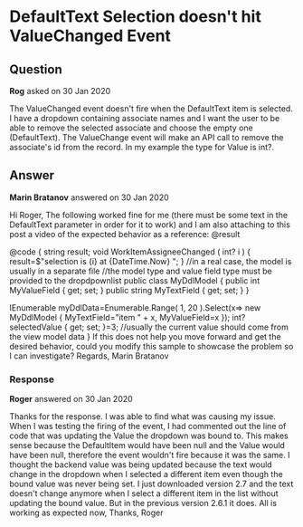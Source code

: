 # DefaultText Selection doesn't hit ValueChanged Event

## Question

**Rog** asked on 30 Jan 2020

The ValueChanged event doesn't fire when the DefaultText item is selected. I have a dropdown containing associate names and I want the user to be able to remove the selected associate and choose the empty one (DefaultText). The ValueChange event will make an API call to remove the associate's id from the record. In my example the type for Value is int?. <TelerikDropDownList Class="tlk-dd-sm tlk-dd-bg-white w-100" Data="@associates" ValueField="AssociateId" TextField="FullName" ValueChanged="@((int? i)=> WorkItemAssigneeChanged(i, workItem))" Value="@workItem.AssignedToAssociateId" DefaultText="" />

## Answer

**Marin Bratanov** answered on 30 Jan 2020

Hi Roger, The following worked fine for me (there must be some text in the DefaultText parameter in order for it to work) and I am also attaching to this post a video of the expected behavior as a reference: @result
<br />
<TelerikDropDownList DefaultText="none" Data="@myDdlData" TextField="MyTextField" ValueField="MyValueField" Value="selectedValue" ValueChanged="@((int? i)=> WorkItemAssigneeChanged(i))">
</TelerikDropDownList>

@code { string result; void WorkItemAssigneeChanged ( int? i ) {
result=$"selection is {i} at {DateTime.Now} ";
} //in a real case, the model is usually in a separate file //the model type and value field type must be provided to the dropdpownlist public class MyDdlModel { public int MyValueField { get; set; } public string MyTextField { get; set; }
}

IEnumerable<MyDdlModel> myDdlData=Enumerable.Range( 1, 20 ).Select(x=> new MyDdlModel { MyTextField="item " + x, MyValueField=x }); int? selectedValue { get; set; }=3; //usually the current value should come from the view model data } If this does not help you move forward and get the desired behavior, could you modify this sample to showcase the problem so I can investigate? Regards, Marin Bratanov

### Response

**Roger** answered on 30 Jan 2020

Thanks for the response. I was able to find what was causing my issue. When I was testing the firing of the event, I had commented out the line of code that was updating the Value the dropdown was bound to. This makes sense because the DefaultItem would have been null and the Value would have been null, therefore the event wouldn't fire because it was the same. I thought the backend value was being updated because the text would change in the dropdown when I selected a different item even though the bound value was never being set. I just downloaded version 2.7 and the text doesn't change anymore when I select a different item in the list without updating the bound value. But in the previous version 2.6.1 it does. All is working as expected now, Thanks, Roger
